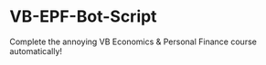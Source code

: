 # VB-EPF-Bot-Script
Complete the annoying VB Economics &amp; Personal Finance course automatically!
